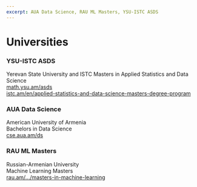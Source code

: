 ```yaml
---
excerpt: AUA Data Science, RAU ML Masters, YSU-ISTC ASDS
---
```


# Universities

### YSU-ISTC ASDS
Yerevan State University and ISTC
Masters in Applied Statistics and Data Science   
[math.ysu.am/asds](https://math.ysu.am/asds)  
[istc.am/en/applied-statistics-and-data-science-masters-degree-program](https://istc.am/en/applied-statistics-and-data-science-masters-degree-program/)

### AUA Data Science
American University of Armenia  
Bachelors in Data Science  
[cse.aua.am/ds](https://cse.aua.am/ds/)

### RAU ML Masters
Russian-Armenian University  
Machine Learning Masters  
[rau.am/.../masters-in-machine-learning](https://international.rau.am/eng/25/masters-in-machine-learning)
